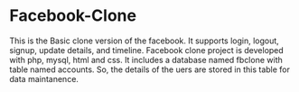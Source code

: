 # Facebook-Clone

This is the Basic clone version of the facebook. It supports login, logout, signup, update details, and timeline.
Facebook clone project is developed with php, mysql, html and css.
It includes a database named fbclone with table named accounts. So, the details of the uers are stored in this table for data maintanence. 
